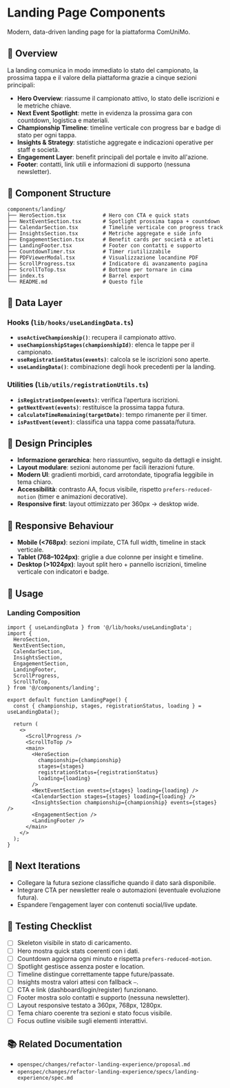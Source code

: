 # Landing Page Components

Modern, data-driven landing page for la piattaforma ComUniMo.

## 🎯 Overview

La landing comunica in modo immediato lo stato del campionato, la prossima tappa e il valore della piattaforma grazie a cinque sezioni principali:
- **Hero Overview**: riassume il campionato attivo, lo stato delle iscrizioni e le metriche chiave.
- **Next Event Spotlight**: mette in evidenza la prossima gara con countdown, logistica e materiali.
- **Championship Timeline**: timeline verticale con progress bar e badge di stato per ogni tappa.
- **Insights & Strategy**: statistiche aggregate e indicazioni operative per staff e società.
- **Engagement Layer**: benefit principali del portale e invito all'azione.
- **Footer**: contatti, link utili e informazioni di supporto (nessuna newsletter).

## 📁 Component Structure

```
components/landing/
├── HeroSection.tsx            # Hero con CTA e quick stats
├── NextEventSection.tsx       # Spotlight prossima tappa + countdown
├── CalendarSection.tsx        # Timeline verticale con progress track
├── InsightsSection.tsx        # Metriche aggregate e side info
├── EngagementSection.tsx      # Benefit cards per società e atleti
├── LandingFooter.tsx          # Footer con contatti e supporto
├── CountdownTimer.tsx         # Timer riutilizzabile
├── PDFViewerModal.tsx         # Visualizzazione locandine PDF
├── ScrollProgress.tsx         # Indicatore di avanzamento pagina
├── ScrollToTop.tsx            # Bottone per tornare in cima
├── index.ts                   # Barrel export
└── README.md                  # Questo file
```

## 🔧 Data Layer

### Hooks (`lib/hooks/useLandingData.ts`)

- **`useActiveChampionship()`**: recupera il campionato attivo.
- **`useChampionshipStages(championshipId)`**: elenca le tappe per il campionato.
- **`useRegistrationStatus(events)`**: calcola se le iscrizioni sono aperte.
- **`useLandingData()`**: combinazione degli hook precedenti per la landing.

### Utilities (`lib/utils/registrationUtils.ts`)

- **`isRegistrationOpen(events)`**: verifica l’apertura iscrizioni.
- **`getNextEvent(events)`**: restituisce la prossima tappa futura.
- **`calculateTimeRemaining(targetDate)`**: tempo rimanente per il timer.
- **`isPastEvent(event)`**: classifica una tappa come passata/futura.

## 🎨 Design Principles

- **Informazione gerarchica**: hero riassuntivo, seguito da dettagli e insight.
- **Layout modulare**: sezioni autonome per facili iterazioni future.
- **Modern UI**: gradienti morbidi, card arrotondate, tipografia leggibile in tema chiaro.
- **Accessibilità**: contrasto AA, focus visibile, rispetto `prefers-reduced-motion` (timer e animazioni decorative).
- **Responsive first**: layout ottimizzato per 360px → desktop wide.

## 📱 Responsive Behaviour

- **Mobile (<768px)**: sezioni impilate, CTA full width, timeline in stack verticale.
- **Tablet (768–1024px)**: griglie a due colonne per insight e timeline.
- **Desktop (>1024px)**: layout split hero + pannello iscrizioni, timeline verticale con indicatori e badge.

## 🚀 Usage

### Landing Composition

```tsx
import { useLandingData } from '@/lib/hooks/useLandingData';
import {
  HeroSection,
  NextEventSection,
  CalendarSection,
  InsightsSection,
  EngagementSection,
  LandingFooter,
  ScrollProgress,
  ScrollToTop,
} from '@/components/landing';

export default function LandingPage() {
  const { championship, stages, registrationStatus, loading } = useLandingData();

  return (
    <>
      <ScrollProgress />
      <ScrollToTop />
      <main>
        <HeroSection
          championship={championship}
          stages={stages}
          registrationStatus={registrationStatus}
          loading={loading}
        />
        <NextEventSection events={stages} loading={loading} />
        <CalendarSection stages={stages} loading={loading} />
        <InsightsSection championship={championship} events={stages} />
        <EngagementSection />
        <LandingFooter />
      </main>
    </>
  );
}
```

## 🔮 Next Iterations

- Collegare la futura sezione classifiche quando il dato sarà disponibile.
- Integrare CTA per newsletter reale o automazioni (eventuale evoluzione futura).
- Espandere l’engagement layer con contenuti social/live update.

## 🧪 Testing Checklist

- [ ] Skeleton visibile in stato di caricamento.
- [ ] Hero mostra quick stats coerenti con i dati.
- [ ] Countdown aggiorna ogni minuto e rispetta `prefers-reduced-motion`.
- [ ] Spotlight gestisce assenza poster e location.
- [ ] Timeline distingue correttamente tappe future/passate.
- [ ] Insights mostra valori attesi con fallback `—`.
- [ ] CTA e link (dashboard/login/register) funzionano.
- [ ] Footer mostra solo contatti e supporto (nessuna newsletter).
- [ ] Layout responsive testato a 360px, 768px, 1280px.
- [ ] Tema chiaro coerente tra sezioni e stato focus visibile.
- [ ] Focus outline visibile sugli elementi interattivi.

## 📚 Related Documentation

- `openspec/changes/refactor-landing-experience/proposal.md`
- `openspec/changes/refactor-landing-experience/specs/landing-experience/spec.md`
